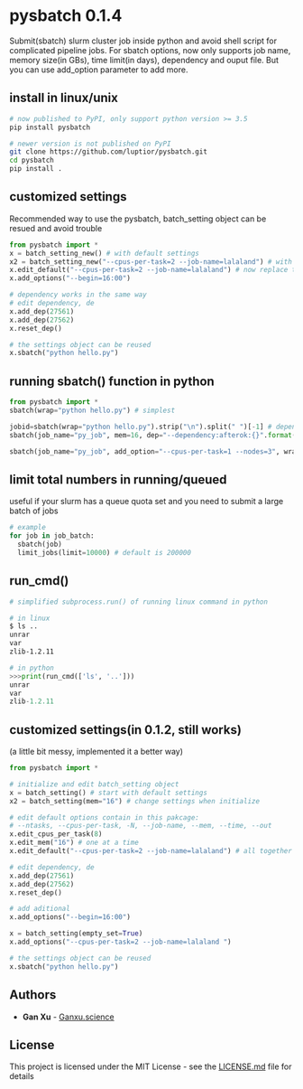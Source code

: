 # pysbatch 0.1.4


Submit(sbatch) slurm cluster job inside python and avoid shell script for complicated pipeline jobs. For sbatch options, now only supports job name, memory size(in GBs), time limit(in days), dependency and ouput file. But you can use add_option parameter to add more.

## install in linux/unix
```bash
# now published to PyPI, only support python version >= 3.5
pip install pysbatch

# newer version is not published on PyPI
git clone https://github.com/luptior/pysbatch.git
cd pysbatch
pip install .
```

## customized settings
Recommended way to use the pysbatch, batch_setting object can be resued and avoid trouble
```python
from pysbatch import *
x = batch_setting_new() # with default settings
x2 = batch_setting_new("--cpus-per-task=2 --job-name=lalaland") # with customized settings
x.edit_default("--cpus-per-task=2 --job-name=lalaland") # now replace the default instead of "edit"
x.add_options("--begin=16:00")

# dependency works in the same way
# edit dependency, de
x.add_dep(27561)
x.add_dep(27562)
x.reset_dep()

# the settings object can be reused
x.sbatch("python hello.py")

```


## running sbatch() function in python
```python
from pysbatch import *
sbatch(wrap="python hello.py") # simplest

jobid=sbatch(wrap="python hello.py").strip("\n").split(" ")[-1] # dependency example
sbatch(job_name="py_job", mem=16, dep="--dependency:afterok:{}".format(jobid), time=3-0, log="submit.out", wrap="python hello.py") # more options

sbatch(job_name="py_job", add_option="--cpus-per-task=1 --nodes=3", wrap="python hello.py") # add more options

```


## limit total numbers in running/queued
useful if your slurm has a queue quota set and you need to submit a large batch of jobs
```python
# example
for job in job_batch:
  sbatch(job)
  limit_jobs(limit=10000) # default is 200000
```


## run_cmd()
```sh
# simplified subprocess.run() of running linux command in python

# in linux
$ ls ..
unrar
var
zlib-1.2.11
```

```python
# in python
>>>print(run_cmd(['ls', '..']))
unrar
var
zlib-1.2.11
```

## customized settings(in 0.1.2, still works)
(a little bit messy, implemented it a better way)
```python
from pysbatch import *

# initialize and edit batch_setting object
x = batch_setting() # start with default settings
x2 = batch_setting(mem="16") # change settings when initialize

# edit default options contain in this pakcage:
# --ntasks, --cpus-per-task, -N, --job-name, --mem, --time, --out
x.edit_cpus_per_task(8)
x.edit_mem("16") # one at a time
x.edit_default("--cpus-per-task=2 --job-name=lalaland") # all together

# edit dependency, de
x.add_dep(27561)
x.add_dep(27562)
x.reset_dep()

# add aditional
x.add_options("--begin=16:00")

x = batch_setting(empty_set=True)
x.add_options("--cpus-per-task=2 --job-name=lalaland ")

# the settings object can be reused
x.sbatch("python hello.py")

```


## Authors

* **Gan Xu**  - [Ganxu.science](https://ganxu.science)


## License

This project is licensed under the MIT License - see the [LICENSE.md](https://github.com/luptior/pysbatch/blob/master/LICENSE) file for details

